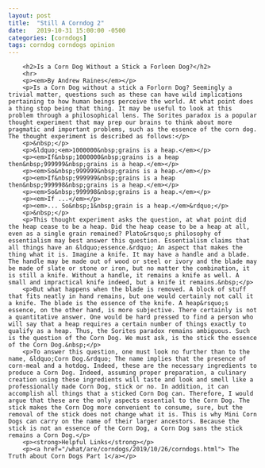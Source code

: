 ```yaml
---
layout: post
title:  "Still A Corndog 2"
date:   2019-10-31 15:00:00 -0500
categories: [corndogs]
tags: corndog corndogs opinion
---
```



<html>
<head>
<title>Still A Corndog 2</title>
<style>
	body, html {
    height: 100%;
}


</style>
</head>
  
        <h2>Is a Corn Dog Without a Stick a Forloen Dog?</h2>
		<hr>
		<p><em>By Andrew Raines</em></p>
        <p>Is a Corn Dog without a stick a Forlorn Dog? Seemingly a trivial matter, questions such as these can have wild implications pertaining to how human beings perceive the world. At what point does a thing stop being that thing. It may be useful to look at this problem through a philosophical lens. The Sorites paradox is a popular thought experiment that may prep our brains to think about more pragmatic and important problems, such as the essence of the corn dog. The thought experiment is described as follows:</p>
        <p>&nbsp;</p>
        <p>&ldquo;<em>1000000&nbsp;grains is a heap.</em></p>
        <p><em>If&nbsp;1000000&nbsp;grains is a heap then&nbsp;999999&nbsp;grains is a heap.</em></p>
        <p><em>So&nbsp;999999&nbsp;grains is a heap.</em></p>
        <p><em>If&nbsp;999999&nbsp;grains is a heap then&nbsp;999998&nbsp;grains is a heap.</em></p>
        <p><em>So&nbsp;999998&nbsp;grains is a heap.</em></p>
        <p><em>If ...</em></p>
        <p><em>... So&nbsp;1&nbsp;grain is a heap.</em>&rdquo;</p>
        <p>&nbsp;</p>
        <p>This thought experiment asks the question, at what point did the heap cease to be a heap. Did the heap cease to be a heap at all, even as a single grain remained? Plato&rsquo;s philosophy of essentialism may best answer this question. Essentialism claims that all things have an &ldquo;essence.&rdquo; An aspect that makes the thing what it is. Imagine a knife. It may have a handle and a blade. The handle may be made out of wood or steel or ivory and the blade may be made of slate or stone or iron, but no matter the combination, it is still a knife. Without a handle, it remains a knife as well. A small and impractical knife indeed, but a knife it remains.&nbsp;</p>
        <p>But what happens when the blade is removed. A block of stuff that fits neatly in hand remains, but one would certainly not call it a knife. The blade is the essence of the knife. A heap&rsquo;s essence, on the other hand, is more subjective. There certainly is not a quantitative answer. One would be hard pressed to find a person who will say that a heap requires a certain number of things exactly to qualify as a heap. Thus, the Sorites paradox remains ambiguous. Such is the question of the Corn Dog. We must ask, is the stick the essence of the Corn Dog.&nbsp;</p>
        <p>To answer this question, one must look no further than to the name, &ldquo;Corn Dog.&rdquo; The name implies that the presence of corn-meal and a hotdog. Indeed, these are the necessary ingredients to produce a Corn Dog. Indeed, assuming proper preparation, a culinary creation using these ingredients will taste and look and smell like a professionally made Corn Dog, stick or no. In addition, it can accomplish all things that a sticked Corn Dog can. Therefore, I would argue that these are the only aspects essential to the Corn Dog. The stick makes the Corn Dog more convenient to consume, sure, but the removal of the stick does not change what it is. This is why Mini Corn Dogs can carry on the name of their larger ancestors. Because the stick is not an essence of the Corn Dog, a Corn Dog sans the stick remains a Corn Dog.</p>
		<p><strong>Helpful Links</strong></p>
		<p><a href="/what/are/corndogs/2019/10/26/corndogs.html"> The Truth about Corn Dogs Part 1</a></p>
		
	
		
	

</html>

